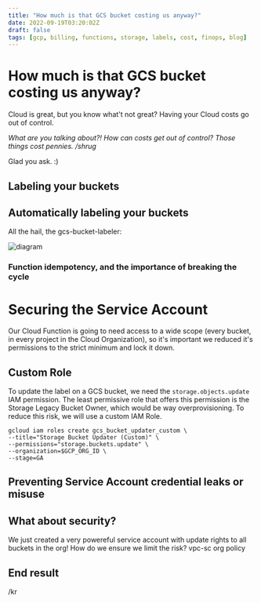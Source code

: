 ```yaml
---
title: "How much is that GCS bucket costing us anyway?"
date: 2022-09-19T03:20:02Z
draft: false
tags: [gcp, billing, functions, storage, labels, cost, finops, blog]
---
```

# How much is that GCS bucket costing us anyway?

Cloud is great, but you know what't not great? Having your Cloud costs go out of control.

_What are you talking about?! How can costs get out of control? Those things cost pennies. /shrug_

Glad you ask. :) 

## Labeling your buckets

## Automatically labeling your buckets

All the hail, the gcs-bucket-labeler:

![diagram](/img/gcs-bucket-labeler.png)


### Function idempotency, and the importance of breaking the cycle

# Securing the Service Account
Our Cloud Function is going to need access to a wide scope (every bucket, in every project in the Cloud Organization), so it's important we reduced it's permissions to the strict minimum and lock it down.

## Custom Role
To update the label on a GCS bucket, we need the `storage.objects.update` IAM permission. The least permissive role that offers this permission is the Storage Legacy Bucket Owner, which would be way overprovisioning.
To reduce this risk, we will use a custom IAM Role.

```
gcloud iam roles create gcs_bucket_updater_custom \
--title="Storage Bucket Updater (Custom)" \
--permissions="storage.buckets.update" \
--organization=$GCP_ORG_ID \
--stage=GA
```

## Preventing Service Account credential leaks or misuse

## What about security?
We just created a very powereful service account with update rights to all buckets in the org! How do we ensure we limit the risk?
vpc-sc
org policy

## End result

/kr
